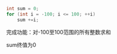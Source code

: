 ```c++
int sum = 0;
for (int i = -100; i <= 100; ++i)
	sum +=i;
```

完成功能：对-100至100范围的所有整数求和

sum终值为0